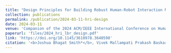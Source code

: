 ```yaml
---
title: "Design Principles for Building Robust Human-Robot Interaction Machine Learning Models"
collection: publications
permalink: /publication/2024-03-11-hri-design
date: 2024-03-11
venue: 'Companion of the 2024 ACM/IEEE International Conference on Human-Robot Interaction'
paperurl: 'files/2024_hri_lbr_design.pdf'
link: 'https://doi.org/10.1145/3610978.3640598'
citation: '<b>Joshua Bhagat Smith*</b>, Vivek Mallampati Prakash Baskaran, Mark-Robin Giolando, and Julie A. Adams. &quot;Design Principles for Building Robust Human-Robot Interaction Machine Learning Models&quot; <i>Companion of the 2024 ACM/IEEE International Conference on Human-Robot Interaction</i> Boulder, CO, USA, 204, pp. 1-5'
---
```

